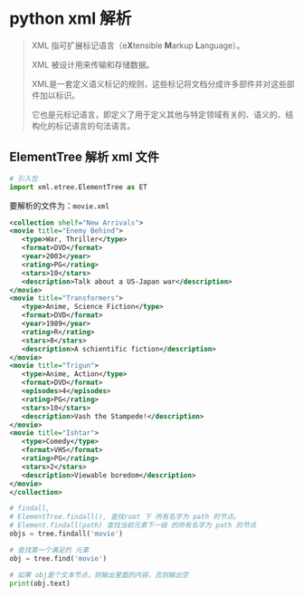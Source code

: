 # python xml 解析

> XML 指可扩展标记语言（e**X**tensible **M**arkup **L**anguage）。 
>
> XML 被设计用来传输和存储数据。
>
> XML是一套定义语义标记的规则，这些标记将文档分成许多部件并对这些部件加以标识。
>
> 它也是元标记语言，即定义了用于定义其他与特定领域有关的、语义的、结构化的标记语言的句法语言。



## ElementTree 解析 xml 文件

```python
# 引入包
import xml.etree.ElementTree as ET
```

要解析的文件为：`movie.xml`

```xml
<collection shelf="New Arrivals">
<movie title="Enemy Behind">
   <type>War, Thriller</type>
   <format>DVD</format>
   <year>2003</year>
   <rating>PG</rating>
   <stars>10</stars>
   <description>Talk about a US-Japan war</description>
</movie>
<movie title="Transformers">
   <type>Anime, Science Fiction</type>
   <format>DVD</format>
   <year>1989</year>
   <rating>R</rating>
   <stars>8</stars>
   <description>A schientific fiction</description>
</movie>
<movie title="Trigun">
   <type>Anime, Action</type>
   <format>DVD</format>
   <episodes>4</episodes>
   <rating>PG</rating>
   <stars>10</stars>
   <description>Vash the Stampede!</description>
</movie>
<movie title="Ishtar">
   <type>Comedy</type>
   <format>VHS</format>
   <rating>PG</rating>
   <stars>2</stars>
   <description>Viewable boredom</description>
</movie>
</collection>
```

```python
# findall, 
# ElementTree.findall(), 查找root 下 所有名字为 path 的节点。
# Element.findall(path) 查找当前元素下一级 的所有名字为 path 的节点 
objs = tree.findall('movie') 

# 查找第一个满足的 元素
obj = tree.find('movie')

# 如果 obj是个文本节点，则输出里面的内容，否则输出空
print(obj.text)

```


